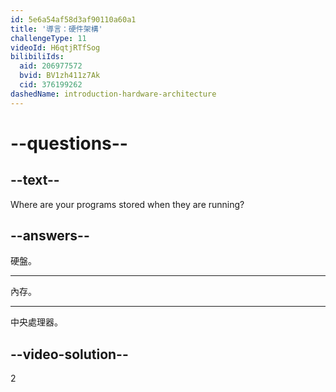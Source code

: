```yaml
---
id: 5e6a54af58d3af90110a60a1
title: '導言：硬件架構'
challengeType: 11
videoId: H6qtjRTfSog
bilibiliIds:
  aid: 206977572
  bvid: BV1zh411z7Ak
  cid: 376199262
dashedName: introduction-hardware-architecture
---
```


# --questions--

## --text--

Where are your programs stored when they are running?

## --answers--

硬盤。

---

內存。

---

中央處理器。

## --video-solution--

2

